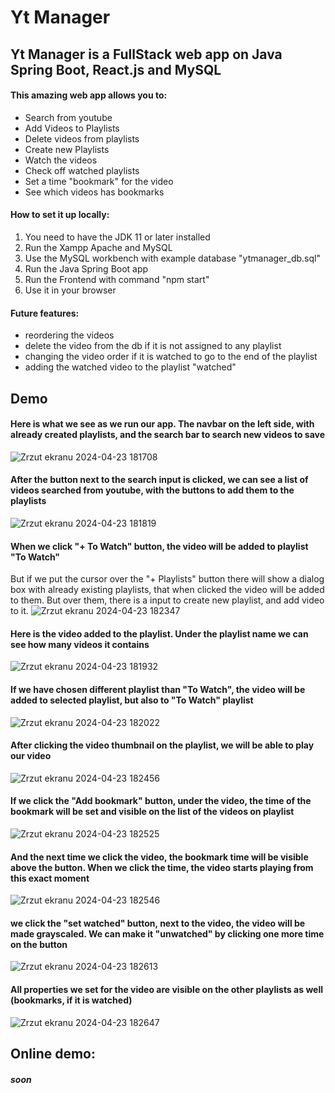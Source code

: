 # Yt Manager

## Yt Manager is a FullStack web app on Java Spring Boot, React.js and MySQL

#### This amazing web app allows you to:
* Search from youtube
* Add Videos to Playlists
* Delete videos from playlists
* Create new Playlists
* Watch the videos
* Check off watched playlists
* Set a time "bookmark" for the video
* See which videos has bookmarks

#### How to set it up locally:
1. You need to have the JDK 11 or later installed
2. Run the Xampp Apache and MySQL
3. Use the MySQL workbench with example database "ytmanager_db.sql"
4. Run the Java Spring Boot app
5. Run the Frontend with command "npm start"
6. Use it in your browser

#### Future features:
* reordering the videos
* delete the video from the db if it is not assigned to any playlist
* changing the video order if it is watched to go to the end of the playlist
* adding the watched video to the playlist "watched"

## Demo
#### Here is what we see as we run our app. The navbar on the left side, with already created playlists, and the search bar to search new videos to save
![Zrzut ekranu 2024-04-23 181708](https://github.com/DanielPawlowicz/Yt-Manager-FullStack/assets/91285163/423d5ce4-9664-4649-8bc7-3fc5bcd74dcb)

#### After the button next to the search input is clicked, we can see a list of videos searched from youtube, with the buttons to add them to the playlists
![Zrzut ekranu 2024-04-23 181819](https://github.com/DanielPawlowicz/Yt-Manager-FullStack/assets/91285163/77ae2b41-3667-4af4-8d73-98e94f24a95c)

#### When we click  "+ To Watch" button, the video will be added to playlist "To Watch"
But if we put the cursor over the "+ Playlists" button there will show a dialog box with already existing playlists, that when clicked the video will be added to them. But over them, there is a input to create new playlist, and add video to it.
![Zrzut ekranu 2024-04-23 182347](https://github.com/DanielPawlowicz/Yt-Manager-FullStack/assets/91285163/d9635056-c436-47cd-a6a8-d11ab44f2f90)

#### Here is the video added to the playlist. Under the playlist name we can see how many videos it contains
![Zrzut ekranu 2024-04-23 181932](https://github.com/DanielPawlowicz/Yt-Manager-FullStack/assets/91285163/42a57ea5-d8a3-4527-94be-469d46c1406a)

#### If we have chosen different playlist than "To Watch", the video will be added to selected playlist, but also to "To Watch" playlist
![Zrzut ekranu 2024-04-23 182022](https://github.com/DanielPawlowicz/Yt-Manager-FullStack/assets/91285163/ba532b18-7775-49ea-93fa-29c872ec0e2a)

#### After clicking the video thumbnail on the playlist, we will be able to play our video
![Zrzut ekranu 2024-04-23 182456](https://github.com/DanielPawlowicz/Yt-Manager-FullStack/assets/91285163/40589fd8-dbfa-4f3b-a1c9-388e7a75f0b3)

#### If we click the "Add bookmark" button, under the video, the time of the bookmark will be set and visible on the list of the videos on playlist 
![Zrzut ekranu 2024-04-23 182525](https://github.com/DanielPawlowicz/Yt-Manager-FullStack/assets/91285163/4e3ea7be-76e3-476e-b633-1a92d0d8a534)

#### And the next time we click the video, the bookmark time will be visible above the button. When we click the time, the video starts playing from this exact moment
![Zrzut ekranu 2024-04-23 182546](https://github.com/DanielPawlowicz/Yt-Manager-FullStack/assets/91285163/84773e8a-e030-4243-9a53-4fde0f41dba0)

#### we click the "set watched" button, next to the video, the video will be made grayscaled. We can make it "unwatched" by clicking one more time on the button
![Zrzut ekranu 2024-04-23 182613](https://github.com/DanielPawlowicz/Yt-Manager-FullStack/assets/91285163/748e04ac-7fee-4b49-aca3-de61b0158d23)

#### All properties we set for the video are visible on the other playlists as well (bookmarks, if it is watched)
![Zrzut ekranu 2024-04-23 182647](https://github.com/DanielPawlowicz/Yt-Manager-FullStack/assets/91285163/39e71389-c8e1-4ff6-871b-57d72d9b108d)


## Online demo:
#### *soon*

